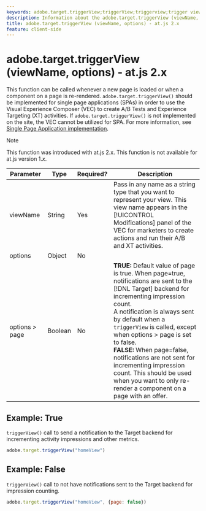 ```yaml
---
keywords: adobe.target.triggerView;triggerView;triggerview;trigger view;at.js;functions;function;viewName;viewname;view name
description: Information about the adobe.target.triggerView (viewName, options) function for the Adobe Target at.js JavaScript library.
title: adobe.target.triggerView (viewName, options) - at.js 2.x
feature: client-side 
---
```


# adobe.target.triggerView (viewName, options) - at.js 2.x

This function can be called whenever a new page is loaded or when a component on a page is re-rendered. `adobe.target.triggerView()` should be implemented for single page applications (SPAs) in order to use the Visual Experience Composer (VEC) to create A/B Tests and Experience Targeting (XT) activities. If `adobe.target.triggerView()` is not implemented on the site, the VEC cannot be utilized for SPA. For more information, see [Single Page Application implementation](/help/c-implementing-target/c-implementing-target-for-client-side-web/how-to-deployatjs/target-atjs-single-page-application.md).

>[!NOTE]
>
>This function was introduced with at.js 2.x. This function is not available for at.js version 1.*x*.

|Parameter|Type|Required?|Description|
| --- | --- | --- | --- |
|viewName|String|Yes|Pass in any name as a string type that you want to represent your view. This view name appears in the [!UICONTROL Modifications] panel of the VEC for marketers to create actions and run their A/B and XT activities.|
|options|Object|No||
|options > page|Boolean|No|**TRUE:** Default value of page is true. When page=true, notifications are sent to the [!DNL Target] backend for incrementing impression count.<br>A notification is always sent by default when a `triggerView` is called, except when options > page is set to false.<br>**FALSE:** When page=false, notifications are not sent for incrementing impression count. This should be used when you want to only re-render a component on a page with an offer.|

## Example: True

`triggerView()` call to send a notification to the Target backend for incrementing activity impressions and other metrics.

```javascript
adobe.target.triggerView("homeView")
```

## Example: False

`triggerView()` call to not have notifications sent to the Target backend for impression counting.

```javascript
adobe.target.triggerView("homeView", {page: false})
```
